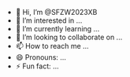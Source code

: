 - 👋 Hi, I’m @SFZW2023XB
- 👀 I’m interested in ...
- 🌱 I’m currently learning ...
- 💞️ I’m looking to collaborate on ...
- 📫 How to reach me ...
- 😄 Pronouns: ...
- ⚡ Fun fact: ...

<!---
SFZW2023XB/SFZW2023XB is a ✨ special ✨ repository because its `README.md` (this file) appears on your GitHub profile.
You can click the Preview link to take a look at your changes.
--->
